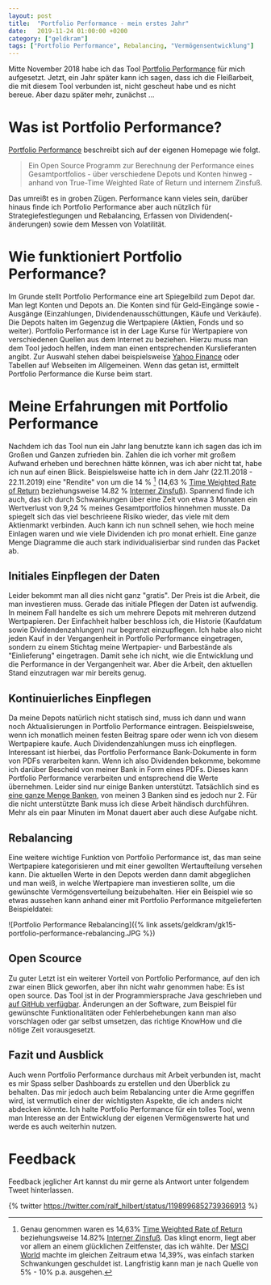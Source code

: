 ```yaml
---
layout: post
title:  "Portfolio Performance - mein erstes Jahr"
date:   2019-11-24 01:00:00 +0200
category: ["geldkram"]
tags: ["Portfolio Performance", Rebalancing, "Vermögensentwicklung"]
---
```



Mitte November 2018 habe ich das Tool [Portfolio Performance](https://www.portfolio-performance.info/portfolio/) für mich aufgesetzt. Jetzt, ein Jahr später kann ich sagen, dass ich die Fleißarbeit, die mit diesem Tool verbunden ist, nicht gescheut habe und es nicht bereue. Aber dazu später mehr, zunächst ...


# Was ist Portfolio Performance?

[Portfolio Performance](https://www.portfolio-performance.info/portfolio/) beschreibt sich auf der eigenen
 Homepage wie folgt.

> Ein Open Source Programm zur Berechnung der Performance eines Gesamtportfolios - über verschiedene Depots und
 Konten hinweg - anhand von True-Time Weighted Rate of Return und internem Zinsfuß.

Das umreißt es in groben Zügen.  Performance kann vieles sein, darüber hinaus finde ich Portfolio Performance aber auch nützlich für Strategiefestlegungen und Rebalancing, Erfassen von Dividenden(-änderungen) sowie dem Messen von Volatilität.


# Wie funktioniert Portfolio Performance?

Im Grunde stellt Portfolio Performance eine art Spiegelbild zum Depot dar. Man legt Konten und Depots an. Die Konten sind für Geld-Eingänge sowie -Ausgänge (Einzahlungen, Dividendenausschüttungen, Käufe und Verkäufe). Die Depots halten im Gegenzug die Wertpapiere (Aktien, Fonds und so weiter). Portfolio Performance ist in der Lage Kurse für Wertpapiere von verschiedenen Quellen aus dem Internet zu beziehen. Hierzu muss man dem Tool jedoch helfen, indem man einen entsprechenden Kurslieferanten angibt. Zur Auswahl stehen dabei beispielsweise [Yahoo Finance](https://de.finance.yahoo.com/) oder Tabellen auf Webseiten im Allgemeinen. Wenn das getan ist, ermittelt Portfolio Performance die Kurse beim start.


# Meine Erfahrungen mit Portfolio Performance

Nachdem ich das Tool nun ein Jahr lang benutzte kann ich sagen das ich im Großen und Ganzen zufrieden bin. Zahlen die ich vorher mit großem Aufwand erheben und berechnen hätte können, was ich aber nicht tat, habe ich nun auf einen Blick. Beispielsweise hatte ich in dem Jahr (22.11.2018 - 22.11.2019) eine "Rendite" von um die 14 % [^1] (14,63 % [Time Weighted Rate of Return](https://en.wikipedia.org/wiki/Time-weighted_return) beziehungsweise 14.82 % [Interner Zinsfuß](https://de.wikipedia.org/wiki/Interner_Zinsfu%C3%9F)). Spannend finde ich auch, das ich durch Schwankungen über eine Zeit von etwa 3 Monaten ein Wertverlust von 9,24 % meines Gesamtportfolios hinnehmen musste. Da spiegelt sich das viel beschrieene Risiko wieder, das viele mit dem Aktienmarkt verbinden. Auch kann ich nun schnell sehen, wie hoch meine Einlagen waren und wie viele Dividenden ich pro monat erhielt. Eine ganze Menge Diagramme die auch stark individualisierbar sind runden das Packet ab.


## Initiales Einpflegen der Daten

Leider bekommt man all dies nicht ganz "gratis". Der Preis ist die Arbeit, die man investieren muss. Gerade das initiale Pflegen der Daten ist aufwendig. In meinem Fall handelte es sich um mehrere Depots mit mehreren dutzend Wertpapieren. Der Einfachheit halber beschloss ich, die Historie (Kaufdatum sowie Dividendenzahlungen) nur begrenzt einzupflegen. Ich habe also nicht jeden Kauf in der Vergangenheit in Portfolio Performance eingetragen, sondern zu einem Stichtag meine Wertpapier- und Barbestände als "Einlieferung" eingetragen. Damit sehe ich nicht, wie die Entwicklung und die Performance in der Vergangenheit war. Aber die Arbeit, den aktuellen Stand einzutragen war mir bereits genug.


## Kontinuierliches Einpflegen

Da meine Depots natürlich nicht statisch sind, muss ich dann und wann noch Aktualisierungen in Portfolio Performance eintragen. Beispielsweise, wenn ich monatlich meinen festen Beitrag spare oder wenn ich von diesem Wertpapiere kaufe. Auch Dividendenzahlungen muss ich einpflegen. Interessant ist hierbei, das Portfolio Performance Bank-Dokumente in form von PDFs verarbeiten kann. Wenn ich also Dividenden bekomme, bekomme ich darüber Bescheid von meiner Bank in Form eines PDFs. Dieses kann Portfolio Performance verarbeiten und entsprechend die Werte übernehmen. Leider sind nur einige Banken unterstützt. Tatsächlich sind es [eine ganze Menge Banken](https://forum.portfolio-performance.info/t/buchungen-aus-pdf-dateien-importieren/38), von meinen 3 Banken sind es jedoch nur 2. Für die nicht unterstützte Bank muss ich diese Arbeit händisch durchführen. Mehr als ein paar Minuten im Monat dauert aber auch diese Aufgabe nicht.


## Rebalancing

Eine weitere wichtige Funktion von Portfolio Performance ist, das man seine Wertpapiere kategorisieren und mit einer gewollten Wertaufteilung versehen kann. Die aktuellen Werte in den Depots werden dann damit abgeglichen und man weiß, in welche Wertpapiere man investieren sollte, um die gewünschte Vermögensverteilung beizubehalten. Hier ein Beispiel wie so etwas aussehen kann anhand einer mit Portfolio Performance mitgelieferten Beispieldatei:

![Portfolio Performance Rebalancing]({% link assets/geldkram/gk15-portfolio-performance-rebalancing.JPG %})


## Open Scource

Zu guter Letzt ist ein weiterer Vorteil von Portfolio Performance, auf den ich zwar einen Blick geworfen, aber ihn nicht wahr genommen habe: Es ist open source. Das Tool ist in der Programmiersprache Java geschrieben und [auf GitHub verfügbar](https://github.com/buchen/portfolio). Änderungen an der Software, zum Beispiel für gewünschte Funktionalitäten oder Fehlerbehebungen kann man also vorschlagen oder gar selbst umsetzen, das richtige KnowHow und die nötige Zeit vorausgesetzt.


## Fazit und Ausblick

Auch wenn Portfolio Performance durchaus mit Arbeit verbunden ist, macht es mir Spass selber Dashboards zu erstellen und den Überblick zu behalten. Das mir jedoch auch beim Rebalancing unter die Arme gegriffen wird, ist vermutlich einer der wichtigsten Aspekte, die ich anders nicht abdecken könnte. Ich halte Portfolio Performance für ein tolles Tool, wenn man Interesse an der Entwicklung der eigenen Vermögenswerte hat und werde es auch weiterhin nutzen.

# Feedback

Feedback jeglicher Art kannst du mir gerne als Antwort unter folgendem Tweet hinterlassen.

{% twitter https://twitter.com/ralf_hilbert/status/1198996852739366913 %}



[^1]: Genau genommen waren es 14,63% [Time Weighted Rate of Return](https://en.wikipedia.org/wiki/Time-weighted_return) beziehungsweise 14.82% [Interner Zinsfuß](https://de.wikipedia.org/wiki/Interner_Zinsfu%C3%9F). Das klingt enorm, liegt aber vor allem an einem glücklichen Zeitfenster, das ich wählte. Der [MSCI World](https://www.onvista.de/index/MSCI-WORLD-Index-3193857) machte im gleichen Zeitraum etwa 14,39%, was einfach starken Schwankungen geschuldet ist. Langfristig kann man je nach Quelle von 5% - 10% p.a. ausgehen.
